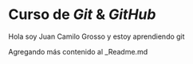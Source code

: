 # Curso de _Git_ & _GitHub_

Hola soy Juan Camilo Grosso y estoy aprendiendo git

Agregando más contenido al _Readme.md